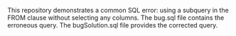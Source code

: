 This repository demonstrates a common SQL error: using a subquery in the FROM clause without selecting any columns.  The bug.sql file contains the erroneous query.  The bugSolution.sql file provides the corrected query.